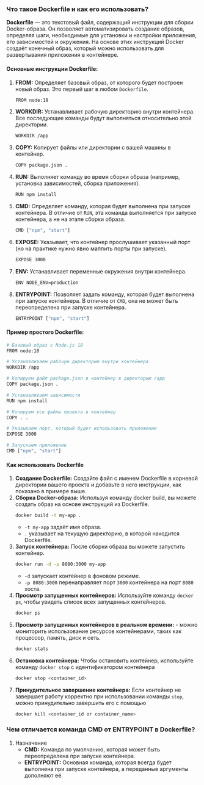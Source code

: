 ### Что такое Dockerfile и как его использовать?

**Dockerfile** — это текстовый файл, содержащий инструкции для сборки Docker-образа. Он позволяет автоматизировать
создание образов, определяя шаги, необходимые для установки и настройки приложения, его зависимостей и окружения.
На основе этих инструкций Docker создаёт конечный образ, который можно использовать для развертывания приложения
в контейнере.

#### Основные инструкции Dockerfile:

1. **FROM:** Определяет базовый образ, от которого будет построен новый образ. Это первый шаг в любом `Dockerfile`.
    ```bash 
    FROM node:18 
    ```
2. **WORKDIR:** Устанавливает рабочую директорию внутри контейнера. Все последующие команды будут выполняться
   относительно этой директории.
    ```bash 
    WORKDIR /app 
    ```
3. **COPY:** Копирует файлы или директории с вашей машины в контейнер.
    ```bash 
    COPY package.json .
    ```
4. **RUN:** Выполняет команду во время сборки образа (например, установка зависимостей, сборка приложения).
    ```bash 
    RUN npm install
    ```
5. **CMD:** Определяет команду, которая будет выполнена при запуске контейнера. В отличие от `RUN`, эта команда
   выполняется при запуске контейнера, а не на этапе сборки образа.
    ```bash 
    CMD ["npm", "start"]
    ```
6. **EXPOSE:** Указывает, что контейнер прослушивает указанный порт (но на практике нужно явно маппить порты при запуске).
    ```bash 
    EXPOSE 3000
    ```
7. **ENV:** Устанавливает переменные окружения внутри контейнера.
    ```bash 
    ENV NODE_ENV=production
    ```
8. **ENTRYPOINT:** Позволяет задать команду, которая будет выполнена при запуске контейнера. В отличие от `CMD`,
   она не может быть переопределена при запуске контейнера.
    ```bash 
    ENTRYPOINT ["npm", "start"]
    ```

#### Пример простого Dockerfile:

```bash
# Базовый образ с Node.js 18
FROM node:18

# Устанавливаем рабочую директорию внутри контейнера
WORKDIR /app

# Копируем файл package.json в контейнер в директорию /app
COPY package.json .

# Устанавливаем зависимости
RUN npm install

# Копируем все файлы проекта в контейнер
COPY . .

# Указываем порт, который будет использовать приложение
EXPOSE 3000

# Запускаем приложение
CMD ["npm", "start"]
```

#### Как использовать Dockerfile

1. **Создание Dockerfile:** Создайте файл с именем Dockerfile в корневой директории вашего проекта и добавьте 
в него инструкции, как показано в примере выше.
2. **Сборка Docker-образа:** Используя команду docker build, вы можете создать образ на основе инструкций из 
Dockerfile.
    ```bash
    docker build -t my-app .
    ```
   - `-t my-app` задаёт имя образа.
   - `.` указывает на текущую директорию, в которой находится Dockerfile.
3. **Запуск контейнера:** После сборки образа вы можете запустить контейнер.
    ```bash
    docker run -d -p 8080:3000 my-app
    ```
   - `-d` запускает контейнер в фоновом режиме.
   - `-p 8080:3000` перенаправляет порт `3000` контейнера на порт `8080` хоста.
4. **Просмотр запущенных контейнеров:** Используйте команду `docker ps`, чтобы увидеть список всех запущенных контейнеров.
    ```bash
    docker ps
    ```
5. **Просмотр запущенных контейнеров в реальном времени:** - можно мониторить использование ресурсов контейнерами, 
таких как процессор, память, диск и сеть.
    ```bash
    docker stats
    ```
6. **Остановка контейнера:** Чтобы остановить контейнер, используйте команду `docker stop` с идентификатором контейнера
    ```bash
    docker stop <container_id>
    ```
7. **Принудительное завершение контейнера:** Если контейнер не завершает работу корректно при использовании команды `stop`, 
можно принудительно завершить его с помощью
    ```bash
    docker kill <container_id or container_name>
    ```

### Чем отличается команда CMD от ENTRYPOINT в Dockerfile?

1. Назначение
   - **CMD:** Команда по умолчанию, которая может быть переопределена при запуске контейнера.
   - **ENTRYPOINT:** Основная команда, которая всегда будет выполнена при запуске контейнера, а переданные аргументы дополняют её.
